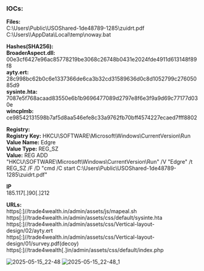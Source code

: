 ### IOCs:  
**Files:**  
C:\Users\Public\USOShared-1de48789-1285\zuidrt.pdf  
C:\Users\\<UserName>\AppData\Local\temp\noway.bat  
  
**Hashes(SHA256):**  
**BroaderAspect.dll:** 00e3cf6427e96ac85778219be3068c26748b0431e2024fde4911d613148f89f8  
**ayty.ert:** 28c998bc62b0c6e1337366de6ca3b32cd31589636d0c8d1052799c27605085d9  
**sysinte.hta:** 7087e5f768acaad83550e6b1b9696477089d2797e8f6e3f9a9d69c77177d030e  
**wincplmb:** ce98542131598b7af5d8aa546efe8c33a9762fb70bff4574227ecaed7fff8802  
  
**Registry:**  
**Registry Key:** HKCU\SOFTWARE\Microsoft\Windows\CurrentVersion\Run  
**Value Name:** Edgre  
**Value Type:** REG_SZ  
**Value:** REG ADD "HKCU\SOFTWARE\Microsoft\Windows\CurrentVersion\Run" /V "Edgre" /t REG_SZ /F /D "cmd /C start C:\Users\Public\USOShared-1de48789-1285\zuidrt.pdf"  

**IP**  
185.117[.]90[.]212  

**URLs:**  
https[:]//trade4wealth.in/admin/assets/js/mapeal.sh  
https[:]//trade4wealth.in/admin/assets/css/default/sysinte.hta  
https[:]//trade4wealth.in/admin/assets/css/Vertical-layout-design/02/ayty.ert  
https[:]//trade4wealth.in/admin/assets/css/Vertical-layout-design/01/survey.pdf(decoy)  
https[:]//trade4wealth[.]in/admin/assets/css/default/index.php  

![2025-05-15_22-48](https://github.com/user-attachments/assets/5ac8d0ec-06b2-4a16-8320-8f69b368204b)
![2025-05-15_22-48_1](https://github.com/user-attachments/assets/1061262e-f2fb-4f2e-8016-0a8feeca9de9)

